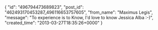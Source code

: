  {
   "id": "496794473689823",
   "post_id": "462493170453287_496116653757605",
   "from_name": "Maximus Legis",
   "message": "To experience is to Know, I'd love to know Jessica Alba :-)",
   "created_time": "2013-03-27T18:35:26+0000"
 }
